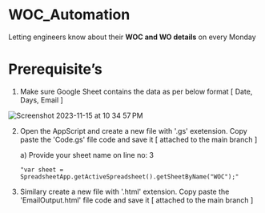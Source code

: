 # WOC_Automation
Letting engineers know about their **WOC and WO details** on every Monday


Prerequisite’s 
===============

1) Make sure Google Sheet contains the data as per below format [ Date, Days, Email ]

![Screenshot 2023-11-15 at 10 34 57 PM](https://github.com/Surenu1248/WOC_Automation/assets/31179719/483eb6b0-b55a-49e0-bd03-2d9ea620ad6d)


2) Open the AppScript and create a new file with '.gs' exetension. Copy paste the 'Code.gs' file code and save it [ attached to the main branch ]
   
   a) Provide your sheet name on line no: 3
      ```
     "var sheet = SpreadsheetApp.getActiveSpreadsheet().getSheetByName("WOC");"
      ```
   
4) Similary create a new file with '.html' extension. Copy paste the 'EmailOutput.html' file code and save it [ attached to the main branch ]

